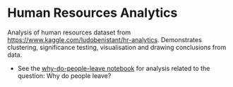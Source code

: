 # Human Resources Analytics
Analysis of human resources dataset from https://www.kaggle.com/ludobenistant/hr-analytics. Demonstrates clustering, significance testing, visualisation and drawing conclusions from data.

* See the [why-do-people-leave notebook](why-do-people-leave.ipynb) for analysis related to the question: Why do people leave?

